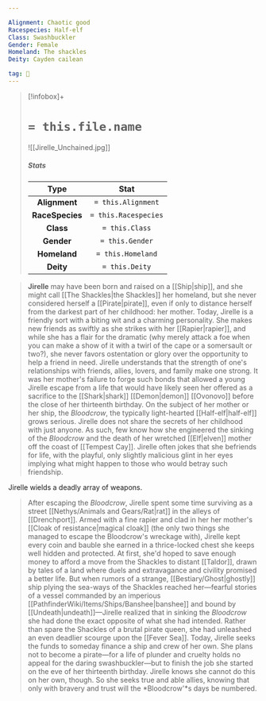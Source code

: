 ```yaml
---

Alignment: Chaotic good
Racespecies: Half-elf
Class: Swashbuckler
Gender: Female
Homeland: The shackles
Deity: Cayden cailean

tag: 👤️
---
```


> [!infobox]+
> #  `= this.file.name`
> ![[Jirelle_Unchained.jpg]]
> ##### Stats
> Type | Stat |
> :---: |:---:|
> **Alignment** | `= this.Alignment` |
> **RaceSpecies** | `= this.Racespecies` |
> **Class** | `= this.Class` |
> **Gender** | `= this.Gender` |
> **Homeland** | `= this.Homeland` |
> **Deity** | `= this.Deity` |



> **Jirelle** may have been born and raised on a [[Ship|ship]], and she might call [[The Shackles|the Shackles]] her homeland, but she never considered herself a [[Pirate|pirate]], even if only to distance herself from the darkest part of her childhood: her mother.
> Today, Jirelle is a friendly sort with a biting wit and a charming personality. She makes new friends as swiftly as she strikes with her [[Rapier|rapier]], and while she has a flair for the dramatic (why merely attack a foe when you can make a show of it with a twirl of the cape or a somersault or two?), she never favors ostentation or glory over the opportunity to help a friend in need. Jirelle understands that the strength of one's relationships with friends, allies, lovers, and family make one strong. It was her mother's failure to forge such bonds that allowed a young Jirelle escape from a life that would have likely seen her offered as a sacrifice to the [[Shark|shark]] [[Demon|demon]] [[Ovonovo]] before the close of her thirteenth birthday.
> On the subject of her mother or her ship, the *Bloodcrow*, the typically light-hearted [[Half-elf|half-elf]] grows serious. Jirelle does not share the secrets of her childhood with just anyone. As such, few know how she engineered the sinking of the *Bloodcrow* and the death of her wretched [[Elf|elven]] mother off the coast of [[Tempest Cay]]. Jirelle often jokes that she befriends for life, with the playful, only slightly malicious glint in her eyes implying what might happen to those who would betray such friendship.

 
 Jirelle wields a deadly array of weapons.
> After escaping the *Bloodcrow*, Jirelle spent some time surviving as a street [[Nethys/Animals and Gears/Rat|rat]] in the alleys of [[Drenchport]]. Armed with a fine rapier and clad in her her mother's [[Cloak of resistance|magical cloak]] (the only two things she managed to escape the Bloodcrow's wreckage with), Jirelle kept every coin and bauble she earned in a thrice-locked chest she keeps well hidden and protected. At first, she'd hoped to save enough money to afford a move from the Shackles to distant [[Taldor]], drawn by tales of a land where duels and extravagance and civility promised a better life. But when rumors of a strange, [[Bestiary/Ghost|ghostly]] ship plying the sea-ways of the Shackles reached her—fearful stories of a vessel commanded by an imperious [[PathfinderWiki/Items/Ships/Banshee|banshee]] and bound by [[Undeath|undeath]]—Jirelle realized that in sinking the *Bloodcrow* she had done the exact opposite of what she had intended. Rather than spare the Shackles of a brutal pirate queen, she had unleashed an even deadlier scourge upon the [[Fever Sea]].
> Today, Jirelle seeks the funds to someday finance a ship and crew of her own. She plans not to become a pirate—for a life of plunder and cruelty holds no appeal for the daring swashbuckler—but to finish the job she started on the eve of her thirteenth birthday. Jirelle knows she cannot do this on her own, though. So she seeks true and able allies, knowing that only with bravery and trust will the *Bloodcrow'*s days be numbered.








